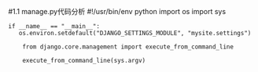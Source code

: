 #1.1 manage.py代码分析
    #!/usr/bin/env python
    import os
    import sys
    
    if __name__ == "__main__":
       os.environ.setdefault("DJANGO_SETTINGS_MODULE", "mysite.settings")
    
        from django.core.management import execute_from_command_line
    
        execute_from_command_line(sys.argv)
